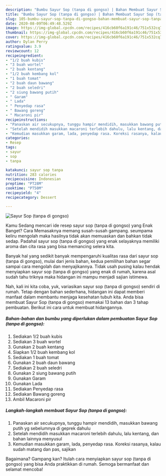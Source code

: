 ```yaml
---
description: "Bumbu Sayur Sop (tanpa di gongso) | Bahan Membuat Sayur Sop (tanpa di gongso) Yang Mudah Dan Praktis"
title: "Bumbu Sayur Sop (tanpa di gongso) | Bahan Membuat Sayur Sop (tanpa di gongso) Yang Mudah Dan Praktis"
slug: 105-bumbu-sayur-sop-tanpa-di-gongso-bahan-membuat-sayur-sop-tanpa-di-gongso-yang-mudah-dan-praktis
date: 2020-08-09T06:49:48.529Z
image: https://img-global.cpcdn.com/recipes/416cb60f6a191c46/751x532cq70/sayur-sop-tanpa-di-gongso-foto-resep-utama.jpg
thumbnail: https://img-global.cpcdn.com/recipes/416cb60f6a191c46/751x532cq70/sayur-sop-tanpa-di-gongso-foto-resep-utama.jpg
cover: https://img-global.cpcdn.com/recipes/416cb60f6a191c46/751x532cq70/sayur-sop-tanpa-di-gongso-foto-resep-utama.jpg
author: Dylan Perry
ratingvalue: 3.9
reviewcount: 12
recipeingredient:
- "1/2 buah kubis"
- "3 buah wortel"
- "2 buah kentang"
- "1/2 buah kembang kol"
- "1 buah tomat"
- "2 buah daun bawang"
- "2 buah seledri"
- "2 siung bawang putih"
- " Garam"
- " Lada"
- " Penyedap rasa"
- " Bawang goreng"
- " Macaroni pir"
recipeinstructions:
- "Panaskan air secukupnya, tunggu hampir mendidih, masukkan bawang putih yg sebelumnya di geprek dahulu"
- "Setelah mendidih masukkan macaroni terlebih dahulu, lalu kentang, dan bahan lainnya menyusul"
- "Kemudian masukkan garam, lada, penyedap rasa. Koreksi rasanya, kalau sudah matang dan pas, sajikan"
categories:
- Resep
tags:
- sayur
- sop
- tanpa

katakunci: sayur sop tanpa 
nutrition: 283 calories
recipecuisine: Indonesian
preptime: "PT28M"
cooktime: "PT50M"
recipeyield: "4"
recipecategory: Dessert

---
```



![Sayur Sop (tanpa di gongso)](https://img-global.cpcdn.com/recipes/416cb60f6a191c46/751x532cq70/sayur-sop-tanpa-di-gongso-foto-resep-utama.jpg)

Kamu Sedang mencari ide resep sayur sop (tanpa di gongso) yang Enak Banget? Cara Memasaknya memang susah-susah gampang. seumpama keliru mengolah maka hasilnya tidak akan memuaskan dan bahkan tidak sedap. Padahal sayur sop (tanpa di gongso) yang enak selayaknya memiliki aroma dan cita rasa yang bisa memancing selera kita.



Banyak hal yang sedikit banyak mempengaruhi kualitas rasa dari sayur sop (tanpa di gongso), mulai dari jenis bahan, kedua pemilihan bahan segar sampai cara mengolah dan menyajikannya. Tidak usah pusing kalau hendak menyiapkan sayur sop (tanpa di gongso) yang enak di rumah, karena asal sudah tahu triknya maka hidangan ini mampu menjadi sajian istimewa.


Nah, kali ini kita coba, yuk, variasikan sayur sop (tanpa di gongso) sendiri di rumah. Tetap dengan bahan sederhana, hidangan ini dapat memberi manfaat dalam membantu menjaga kesehatan tubuh kita. Anda bisa membuat Sayur Sop (tanpa di gongso) memakai 13 bahan dan 3 tahap pembuatan. Berikut ini cara untuk membuat hidangannya.

<!--inarticleads1-->

##### Bahan-bahan dan bumbu yang diperlukan dalam pembuatan Sayur Sop (tanpa di gongso):

1. Sediakan 1/2 buah kubis
1. Sediakan 3 buah wortel
1. Gunakan 2 buah kentang
1. Siapkan 1/2 buah kembang kol
1. Sediakan 1 buah tomat
1. Gunakan 2 buah daun bawang
1. Sediakan 2 buah seledri
1. Gunakan 2 siung bawang putih
1. Gunakan  Garam
1. Gunakan  Lada
1. Sediakan  Penyedap rasa
1. Sediakan  Bawang goreng
1. Ambil  Macaroni pir




<!--inarticleads2-->

##### Langkah-langkah membuat Sayur Sop (tanpa di gongso):

1. Panaskan air secukupnya, tunggu hampir mendidih, masukkan bawang putih yg sebelumnya di geprek dahulu
1. Setelah mendidih masukkan macaroni terlebih dahulu, lalu kentang, dan bahan lainnya menyusul
1. Kemudian masukkan garam, lada, penyedap rasa. Koreksi rasanya, kalau sudah matang dan pas, sajikan




Bagaimana? Gampang kan? Itulah cara menyiapkan sayur sop (tanpa di gongso) yang bisa Anda praktikkan di rumah. Semoga bermanfaat dan selamat mencoba!
